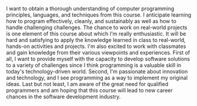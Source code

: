 I want to obtain a thorough understanding of computer programming principles, languages, and techniques from this course. I anticipate learning how to program effectively, cleanly, and sustainably as well as how to handle challenging challenges.
The chance to work on real-world projects is one element of this course about which I'm really enthusiastic. It will be hard and satisfying to apply the knowledge learned in class to real-world, hands-on activities and projects. I'm also excited to work with classmates and gain knowledge from their various viewpoints and experiences.
First of all, I want to provide myself with the capacity to develop software solutions to a variety of challenges since I think programming is a valuable skill in today's technology-driven world. Second, I'm passionate about innovation and technology, and I see programming as a way to implement my original ideas. Last but not least, I am aware of the great need for qualified programmers and am hoping that this course will lead to new career chances in the software development industry.
